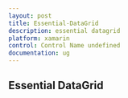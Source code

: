```yaml
---
layout: post
title: Essential-DataGrid
description: essential datagrid
platform: xamarin
control: Control Name undefined
documentation: ug
---
```


## Essential DataGrid

